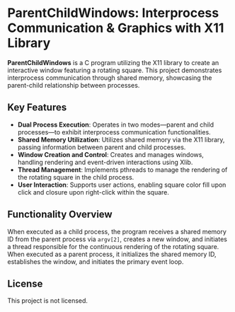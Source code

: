 # ParentChildWindows: Interprocess Communication & Graphics with X11 Library

**ParentChildWindows** is a C program utilizing the X11 library to create an interactive window featuring a rotating square. This project demonstrates interprocess communication through shared memory, showcasing the parent-child relationship between processes.

## Key Features

- **Dual Process Execution**: Operates in two modes—parent and child processes—to exhibit interprocess communication functionalities.
- **Shared Memory Utilization**: Utilizes shared memory via the X11 library, passing information between parent and child processes.
- **Window Creation and Control**: Creates and manages windows, handling rendering and event-driven interactions using Xlib.
- **Thread Management**: Implements pthreads to manage the rendering of the rotating square in the child process.
- **User Interaction**: Supports user actions, enabling square color fill upon click and closure upon right-click within the square.

## Functionality Overview

When executed as a child process, the program receives a shared memory ID from the parent process via `argv[2]`, creates a new window, and initiates a thread responsible for the continuous rendering of the rotating square. When executed as a parent process, it initializes the shared memory ID, establishes the window, and initiates the primary event loop.

## License

This project is not licensed.
